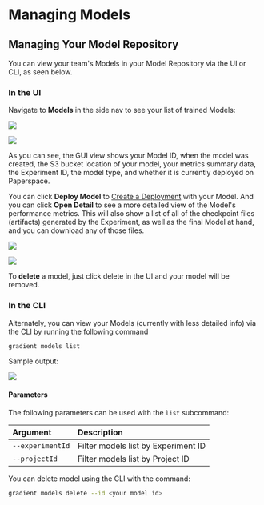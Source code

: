 # Managing Models

## Managing Your Model Repository <a id="view-models-in-your-model-repository"></a>

You can view your team's Models in your Model Repository via the UI or CLI, as seen below.‌

### In the UI‌ <a id="in-the-ui-1"></a>

Navigate to **Models** in the side nav to see your list of trained Models:​​‌

![](https://blobscdn.gitbook.com/v0/b/gitbook-28427.appspot.com/o/assets%2F-LHZRFUkajubOAmgu6Rd%2F-LxSuM4ogzKfBZMsxZZS%2F-LxSxPhJWalRlbIsNz0N%2FScreen%20Shot%202019-12-31%20at%204.55.35%20PM.png?alt=media&token=dc2fcfc5-daf3-4e5c-8329-b20af7edbf4b)

![](https://blobscdn.gitbook.com/v0/b/gitbook-28427.appspot.com/o/assets%2F-LHZRFUkajubOAmgu6Rd%2F-LiCP3R3Bc82nHuIx-1l%2F-LiCK-FFx6PK9Cnd3_Oy%2FScreen%20Shot%202019-06-25%20at%202.30.08%20AM.png?alt=media&token=9a5a067b-2fe8-460e-bde5-8f94441cf6ce)

As you can see, the GUI view shows your Model ID, when the model was created, the S3 bucket location of your model, your metrics summary data, the Experiment ID, the model type, and whether it is currently deployed on Paperspace.‌

You can click **Deploy Model** to [Create a Deployment](https://app.gitbook.com/@paperspace/s/gradient/~/drafts/-Lxce6_QDL5-pWBsMjfW/deployments/create-a-deployment-ui#create-a-deployment) with your Model. And you can click **Open Detail** to see a more detailed view of the Model's performance metrics. This will also show a list of all of the checkpoint files \(artifacts\) generated by the Experiment, as well as the final Model at hand, and you can download any of those files.​​‌

![](https://blobscdn.gitbook.com/v0/b/gitbook-28427.appspot.com/o/assets%2F-LHZRFUkajubOAmgu6Rd%2F-LiF-dcstyj2mY9jT8XT%2F-LiF-uCALK0e_PS8n3Qs%2FScreen%20Shot%202019-06-25%20at%203.00.52%20PM.png?alt=media&token=d0ce4b64-89fb-499d-91b1-0777d6ba80fc)

![](https://blobscdn.gitbook.com/v0/b/gitbook-28427.appspot.com/o/assets%2F-LHZRFUkajubOAmgu6Rd%2F-LiF-w_oLc9-SDCqCHTb%2F-LiF04evdZaYAwOrR5RP%2FScreen%20Shot%202019-06-25%20at%203.01.13%20PM.png?alt=media&token=784562b1-45e2-46a6-9738-9c709c4d8168)

To **delete** a model, just click delete in the UI and your model will be removed.

### In the CLI <a id="in-the-cli"></a>

‌Alternately, you can view your Models \(currently with less detailed info\) via the CLI by running the following command

```bash
gradient models list
```

Sample output:

![](https://blobscdn.gitbook.com/v0/b/gitbook-28427.appspot.com/o/assets%2F-LHZRFUkajubOAmgu6Rd%2F-LiCP3R3Bc82nHuIx-1l%2F-LiCN-JQTJ_wrlQ89bvz%2FScreen%20Shot%202019-06-25%20at%202.43.17%20AM.png?alt=media&token=a2623698-4743-4d91-ba93-2f8fc39323e5)

#### Parameters <a id="parameters"></a>

‌The following parameters can be used with the `list` subcommand:

| Argument | Description |
| :--- | :--- |
| `--experimentId` | Filter models list by Experiment ID |
| `--projectId` | Filter models list by Project ID |

You can delete model using the CLI with the command:

```bash
gradient models delete --id <your model id>
```

